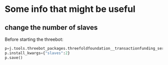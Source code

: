 # Some info that might be useful

## change the number of slaves

Before starting the threebot:

```python
p=j.tools.threebot_packages.threefoldfoundation__transactionfunding_service
p.install_kwargs={"slaves":2}
p.save()
```
